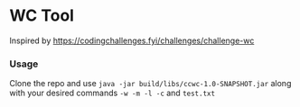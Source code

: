 # WC Tool

Inspired by https://codingchallenges.fyi/challenges/challenge-wc


### Usage
Clone the repo and use `java -jar build/libs/ccwc-1.0-SNAPSHOT.jar` along with your desired commands `-w -m -l -c` and `test.txt`
